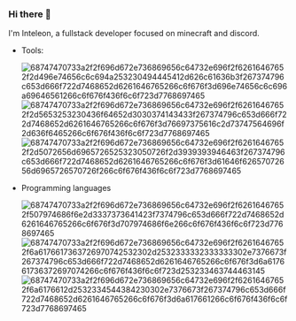 ### Hi there 👋
I'm Inteleon, a fullstack developer focused on minecraft and discord.

- Tools:

  ![68747470733a2f2f696d672e736869656c64732e696f2f62616467652f2d496e74656c6c694a253230494445412d626c61636b3f267374796c653d666f722d7468652d6261646765266c6f676f3d696e74656c6c696a69646561266c6f676f436f6c6f723d7768697465](https://github.com/Inteleonyx/Inteleonyx/assets/108963727/e4f1dd43-9a0a-401f-ac10-924e35b3f64b) ![68747470733a2f2f696d672e736869656c64732e696f2f62616467652f2d5653253230436f64652d3030374143433f267374796c653d666f722d7468652d6261646765266c6f676f3d76697375616c2d73747564696f2d636f6465266c6f676f436f6c6f723d7768697465](https://github.com/Inteleonyx/Inteleonyx/assets/108963727/e097a1f8-9d9f-40f8-8e1c-9ceba6890827) 
![68747470733a2f2f696d672e736869656c64732e696f2f62616467652f2d5072656d6965726525323050726f2d3939393946463f267374796c653d666f722d7468652d6261646765266c6f676f3d61646f62657072656d6965726570726f266c6f676f436f6c6f723d7768697465](https://github.com/Inteleonyx/Inteleonyx/assets/108963727/13a4890a-9db5-4200-8b3f-be5c75b29f21)

- Programming languages

  
  ![68747470733a2f2f696d672e736869656c64732e696f2f62616467652f507974686f6e2d3337373641423f7374796c653d666f722d7468652d6261646765266c6f676f3d707974686f6e266c6f676f436f6c6f723d7768697465](https://github.com/Inteleonyx/Inteleonyx/assets/108963727/0724e588-3e7b-4a5b-aa7f-12769dd2f59f)
![68747470733a2f2f696d672e736869656c64732e696f2f62616467652f6a6176617363726970742532302d2532333332333333302e7376673f267374796c653d666f722d7468652d6261646765266c6f676f3d6a617661736372697074266c6f676f436f6c6f723d253233463744463145](https://github.com/Inteleonyx/Inteleonyx/assets/108963727/201a1fbc-1080-4842-ac2c-abfb292f688b) ![68747470733a2f2f696d672e736869656c64732e696f2f62616467652f6a6176612d2532334544384230302e7376673f267374796c653d666f722d7468652d6261646765266c6f676f3d6a617661266c6f676f436f6c6f723d7768697465](https://github.com/Inteleonyx/Inteleonyx/assets/108963727/473a1122-ef6d-4a86-9d26-af42bde2b1e7)
